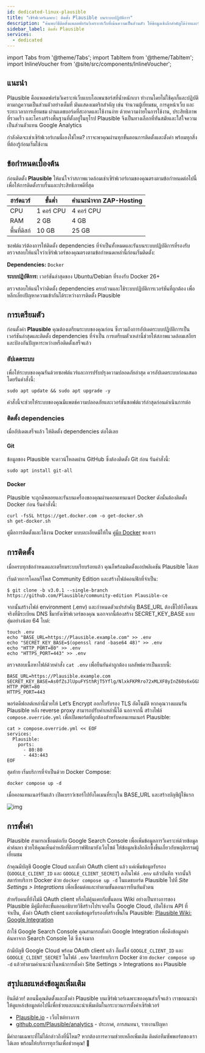 ```yaml
---
id: dedicated-linux-plausible
title: "เซิร์ฟเวอร์เฉพาะ: ติดตั้ง Plausible บนระบบปฏิบัติการ"
description: "ค้นพบวิธีติดตั้งแพลตฟอร์มวิเคราะห์เว็บที่เน้นความเป็นส่วนตัว ให้ข้อมูลเชิงลึกสำคัญได้ง่ายและรวดเร็ว → เรียนรู้เพิ่มเติมตอนนี้"
sidebar_label: ติดตั้ง Plausible
services:
  - dedicated
---
```


import Tabs from '@theme/Tabs';
import TabItem from '@theme/TabItem';
import InlineVoucher from '@site/src/components/InlineVoucher';

## แนะนำ

Plausible คือแพลตฟอร์มวิเคราะห์เว็บแบบโอเพนซอร์สที่น้ำหนักเบา ทำงานโดยไม่ใช้คุกกี้และปฏิบัติตามกฎความเป็นส่วนตัวอย่างเต็มที่ มันแสดงเมตริกสำคัญ เช่น จำนวนผู้เยี่ยมชม, การดูหน้าเว็บ และระยะเวลาการเยี่ยมชม ผ่านแดชบอร์ดที่สะอาดและใช้งานง่าย ด้วยความง่ายในการใช้งาน, ประสิทธิภาพที่รวดเร็ว และโครงสร้างพื้นฐานที่ตั้งอยู่ในยุโรป Plausible จึงเป็นทางเลือกที่ทันสมัยและใส่ใจความเป็นส่วนตัวแทน Google Analytics

กำลังคิดจะเช่าเซิร์ฟเวอร์เกมนี้เองใช่ไหม? เราจะพาคุณผ่านทุกขั้นตอนการติดตั้งและตั้งค่า พร้อมทุกสิ่งที่ต้องรู้ก่อนเริ่มใช้งาน

<InlineVoucher />

## ข้อกำหนดเบื้องต้น

ก่อนติดตั้ง **Plausible** ให้แน่ใจว่าสภาพแวดล้อมเช่าเซิร์ฟเวอร์เกมของคุณตรงตามข้อกำหนดต่อไปนี้ เพื่อให้การติดตั้งราบรื่นและประสิทธิภาพดีที่สุด

| ฮาร์ดแวร์   | ขั้นต่ำ     | คำแนะนำจาก ZAP-Hosting |
| ---------- | ----------- | ----------------------- |
| CPU        | 1 คอร์ CPU | 4 คอร์ CPU              |
| RAM        | 2 GB        | 4 GB                    |
| พื้นที่ดิสก์ | 10 GB       | 25 GB                   |

ซอฟต์แวร์ต้องการให้ติดตั้ง dependencies ที่จำเป็นทั้งหมดและรันบนระบบปฏิบัติการที่รองรับ ตรวจสอบให้แน่ใจว่าเซิร์ฟเวอร์ของคุณตรงตามข้อกำหนดเหล่านี้ก่อนเริ่มติดตั้ง:

**Dependencies:** `Docker`

**ระบบปฏิบัติการ:** เวอร์ชันล่าสุดของ Ubuntu/Debian ที่รองรับ Docker 26+

ตรวจสอบให้แน่ใจว่าติดตั้ง dependencies ครบถ้วนและใช้ระบบปฏิบัติการเวอร์ชันที่ถูกต้อง เพื่อหลีกเลี่ยงปัญหาความเข้ากันได้ระหว่างการติดตั้ง Plausible

## การเตรียมตัว

ก่อนตั้งค่า **Plausible** คุณต้องเตรียมระบบของคุณก่อน ซึ่งรวมถึงการอัปเดตระบบปฏิบัติการเป็นเวอร์ชันล่าสุดและติดตั้ง dependencies ที่จำเป็น การเตรียมตัวเหล่านี้ช่วยให้สภาพแวดล้อมเสถียรและป้องกันปัญหาระหว่างหรือติดตั้งเสร็จแล้ว

### อัปเดตระบบ
เพื่อให้ระบบของคุณรันด้วยซอฟต์แวร์และการปรับปรุงความปลอดภัยล่าสุด ควรอัปเดตระบบก่อนเสมอ โดยรันคำสั่งนี้:

```
sudo apt update && sudo apt upgrade -y
```
คำสั่งนี้จะช่วยให้ระบบของคุณมีแพตช์ความปลอดภัยและเวอร์ชันซอฟต์แวร์ล่าสุดก่อนดำเนินการต่อ

### ติดตั้ง dependencies
เมื่ออัปเดตเสร็จแล้ว ให้ติดตั้ง dependencies ต่อได้เลย

#### Git
ข้อมูลของ Plausible จะดาวน์โหลดผ่าน GitHub ซึ่งต้องติดตั้ง Git ก่อน รันคำสั่งนี้:

```
sudo apt install git-all
```

#### Docker

Plausible จะถูกดีพลอยและรันบนเครื่องของคุณผ่านคอนเทนเนอร์ Docker ดังนั้นต้องติดตั้ง Docker ก่อน รันคำสั่งนี้:

```
curl -fsSL https://get.docker.com -o get-docker.sh
sh get-docker.sh
```

คู่มือการติดตั้งและใช้งาน Docker แบบละเอียดมีให้ใน [คู่มือ Docker](vserver-linux-docker.md) ของเรา

## การติดตั้ง
เมื่อครบทุกข้อกำหนดและเตรียมระบบเรียบร้อยแล้ว คุณก็พร้อมติดตั้งแอปพลิเคชัน Plausible ได้เลย

เริ่มด้วยการโคลนรีโพส Community Edition และสร้างไฟล์คอนฟิกที่จำเป็น:

```
$ git clone -b v3.0.1 --single-branch https://github.com/Plausible/community-edition Plausible-ce
```

จากนั้นสร้างไฟล์ environment (.env) และกำหนดตัวแปรสำคัญ BASE_URL ต้องชี้ไปยังโดเมนจริงที่มีระเบียน DNS ชี้มายังเซิร์ฟเวอร์ของคุณ นอกจากนี้ต้องสร้าง SECRET_KEY_BASE แบบสุ่มอย่างน้อย 64 ไบต์:

```
touch .env
echo "BASE_URL=https://Plausible.example.com" >> .env
echo "SECRET_KEY_BASE=$(openssl rand -base64 48)" >> .env
echo "HTTP_PORT=80" >> .env
echo "HTTPS_PORT=443" >> .env
```

ตรวจสอบเนื้อหาไฟล์ด้วยคำสั่ง `cat .env` เพื่อยืนยันค่าถูกต้อง ผลลัพธ์ควรเป็นแบบนี้:

```
BASE_URL=https://Plausible.example.com
SECRET_KEY_BASE=As0fZsJlUpuFYSthRjT5Yflg/NlxkFKPRro72xMLXF8yInZ60s6xGGXYVqml+XN1
HTTP_PORT=80
HTTPS_PORT=443
```

พอร์ตดีฟอลต์เหล่านี้ช่วยให้ Let’s Encrypt ออกใบรับรอง TLS อัตโนมัติ หากคุณวางแผนรัน Plausible หลัง reverse proxy สามารถปรับค่าเหล่านี้ได้ นอกจากนี้ สร้างไฟล์ `compose.override.yml` เพื่อเปิดพอร์ตที่ถูกต้องสำหรับคอนเทนเนอร์ Plausible:

```
cat > compose.override.yml << EOF
services:
  Plausible:
    ports:
      - 80:80
      - 443:443
EOF 
```

สุดท้าย เริ่มบริการที่จำเป็นด้วย Docker Compose:

```
docker compose up -d
```

เมื่อคอนเทนเนอร์รันแล้ว เปิดเบราว์เซอร์ไปยังโดเมนที่ระบุใน BASE_URL และสร้างบัญชีผู้ใช้แรก

![img](https://screensaver01.zap-hosting.com/index.php/s/Sw34XkXeHaMf9RJ/download)

## การตั้งค่า

Plausible สามารถเชื่อมต่อกับ Google Search Console เพื่อเพิ่มข้อมูลการวิเคราะห์ด้วยข้อมูลคำค้นหา ช่วยให้คุณเห็นคำหลักที่ดึงทราฟฟิกมายังเว็บไซต์ ให้ข้อมูลเชิงลึกลึกซึ้งขึ้นเกี่ยวกับพฤติกรรมผู้เยี่ยมชม

ถ้าคุณมีบัญชี Google Cloud และตั้งค่า OAuth client แล้ว แค่เพิ่มข้อมูลรับรอง (`GOOGLE_CLIENT_ID` และ `GOOGLE_CLIENT_SECRET`) ลงในไฟล์ `.env` แล้วบันทึก จากนั้นรีสตาร์ทบริการ Docker ด้วย `docker compose up -d` ในแดชบอร์ด Plausible ไปที่ *Site Settings > Integrations* เพื่อเชื่อมต่อและทำตามขั้นตอนการยืนยันตัวตน

สำหรับคนที่ยังไม่มี OAuth client หรือไม่คุ้นเคยกับขั้นตอน Wiki อย่างเป็นทางการของ Plausible มีคู่มือทีละขั้นตอนอธิบายวิธีสร้างโปรเจกต์ใน Google Cloud, เปิดใช้งาน API ที่จำเป็น, ตั้งค่า OAuth client และเพิ่มข้อมูลรับรองที่สร้างขึ้นใน Plausible: [Plausible Wiki: Google Integration](https://github.com/Plausible/community-edition/wiki/google-integration)

ถ้าใช้ Google Search Console คุณสามารถตั้งค่า Google Integration เพื่อดึงข้อมูลคำค้นหาจาก Search Console ได้ ซึ่งเจ๋งมาก

ถ้ามีบัญชี Google Cloud พร้อม OAuth client แล้ว ก็แค่ใส่ `GOOGLE_CLIENT_ID` และ `GOOGLE_CLIENT_SECRET` ในไฟล์ `.env` รีสตาร์ทบริการ Docker ด้วย `docker compose up -d` แล้วทำตามคำแนะนำในหน้าการตั้งค่า Site Settings > Integrations ของ Plausible

## สรุปและแหล่งข้อมูลเพิ่มเติม

ยินดีด้วย! ตอนนี้คุณติดตั้งและตั้งค่า Plausible บนเซิร์ฟเวอร์เฉพาะของคุณสำเร็จแล้ว เราขอแนะนำให้ดูแหล่งข้อมูลต่อไปนี้เพื่อช่วยและแนะนำเพิ่มเติมในกระบวนการตั้งค่าเซิร์ฟเวอร์

- [Plausible.io](https://Plausible.io/) - เว็บไซต์ทางการ
- [github.com/Plausible/analytics](https://github.com/Plausible/analytics) - ประกาศ, การสนทนา, รายงานปัญหา

มีคำถามเฉพาะที่ไม่ได้กล่าวถึงที่นี่ไหม? หากต้องการความช่วยเหลือเพิ่มเติม ติดต่อทีมซัพพอร์ตของเราได้เลย พร้อมให้บริการทุกวันเพื่อช่วยคุณ! 🙂

<InlineVoucher />
